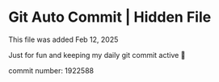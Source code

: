 # Git Auto Commit | Hidden File

This file was added Feb 12, 2025

Just for fun and keeping my daily git commit active 🤪

commit number: 1922588
